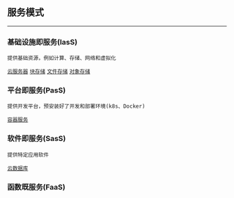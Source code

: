 ## **服务模式**
---
### **基础设施即服务(IasS)**
```
提供基础资源，例如计算、存储、网络和虚拟化
```
[`云服务器`](https://www.aliyun.com/product/ecs?spm=5176.21040285J_91108632101.30ac6908ZQZEo1)
[`块存储`](https://www.aliyun.comproduct/disk?spm=5176.8789780.J_3207526240.77.538045b5SOx4bE) 
[`文件存储`](https://www.aliyun.com/product/nas?spm=5176.8789780.J_3207526240.79.538045b5SOx4bE) 
[`对象存储`](https://www.aliyun.com/product/oss?spm=5176.8789780.J_3207526240.78.538045b5SOx4bE)
   
### **平台即服务(PasS)**
```
提供开发平台，预安装好了开发和部署环境(k8s、Docker)
```
[`容器服务`](https://www.aliyun.com/product/kubernetes?spm=5176.21040285.J_3207526240.34.30ac6908ZQZEo1)

### **软件即服务(SasS)**
```   
提供特定应用软件
```
[`云数据库`](https://www.aliyun.com/product/rds/mysql?spm=5176.21040285.J_3207526240.133.30ac6908ZQZEo1)

### 函数既服务(FaaS)
